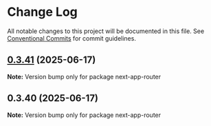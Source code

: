 # Change Log

All notable changes to this project will be documented in this file.
See [Conventional Commits](https://conventionalcommits.org) for commit guidelines.

## [0.3.41](https://github.com/hyperweb-io/interchain-kit/compare/next-app-router@0.3.40...next-app-router@0.3.41) (2025-06-17)

**Note:** Version bump only for package next-app-router

## 0.3.40 (2025-06-17)

**Note:** Version bump only for package next-app-router
